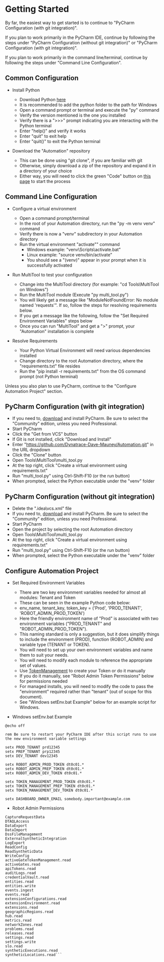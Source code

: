 # Getting Started

By far, the easiest way to get started is to continue to "PyCharm Configuration (with git integration)".

If you plan to work primarily in the PyCharm IDE, continue by following the steps under "PyCharm Configuration (without git integration)" or "PyCharm Configuration (with git integration)".

If you plan to work primarily in the command line/terminal, continue by following the steps under "Command Line Configuration".

## Common Configuration

- Install Python 
  - Download Python [here](https://www.python.org/downloads/)
  - It is recommended to add the python folder to the path for Windows
  - Open a command prompt or terminal and execute the "py" command
  - Verify the version mentioned is the one you installed
  - Verify there is a ">>>" prompt indicating you are interacting with the Python terminal 
  - Enter "help()" and verify it works
  - Enter "quit" to exit help
  - Enter "quit()" to exit the Python terminal
  
- Download the "Automation" repository
  - This can be done using "git clone", if you are familiar with git
  - Otherwise, simply download a zip of the repository and expand it in a directory of your choice
  - Either way, you will need to click the green "Code" button on [this page](https://github.com/Dynatrace-Dave-Mauney/Automation) to start the process

## Command Line Configuration

- Configure a virtual environment
  - Open a command prompt/terminal
  - In the root of your Automation directory, run the "py -m venv venv" command
  - Verify there is now a "venv" subdirectory in your Automation directory
  - Run the virtual environment "activate"" command
    - Windows example: "venv\Scripts\activate.bat"
    - Linux example: "source venv/bin/activate"
    - You should see a "(venv)" appear in your prompt when it is successfully activated

- Run MultiTool to test your configuration
  - Change into the MultiTool directory (for example: "cd Tools\MultiTool on Windows")
  - Run the MultiTool module (Execute "py multi_tool.py")
  - You will likely get a message like "ModuleNotFoundError: No module named 'requests'".  If so, follow the steps for resolving requirements below.  
  - If you get a message like the following, follow the "Set Required Environment Variables" steps below
  - Once you can run "MultiTool" and get a ">" prompt, your "Automation" installation is complete

- Resolve Requirements
  - Your Python Virtual Environment will need various dependencies installed
  - Change directory to the root Automation directory, where the "requirements.txt" file resides
  - Run the "pip install -r requirements.txt" from the OS command prompt (not Python terminal)

Unless you also plan to use PyCharm, continue to the "Configure Automation Project" section.

## PyCharm Configuration (with git integration)

  - If you need to, [download](https://www.jetbrains.com/pycharm/download) and install PyCharm.  Be sure to select the "Community" edition, unless you need Professional.
  - Start PyCharm
  - Click the "Get from VCS" button
  - If Git is not installed, click "Download and Install"
  - Enter "https://github.com/Dynatrace-Dave-Mauney/Automation.git" in the URL dropdown
  - Click the "Clone" button
  - Open Tools\MultiTool\multi_tool.py
  - At the top right, click "Create a virtual environment using requirements.txt"
  - Run "multi_tool.py" using Ctrl-Shift-F10 (or the run button)
  - When prompted, select the Python executable under the "venv" folder

## PyCharm Configuration (without git integration)

  - Delete the ".idea\vcs.xml" file
  - If you need to, [download](https://www.jetbrains.com/pycharm/download) and install PyCharm.  Be sure to select the "Community" edition, unless you need Professional.
  - Start PyCharm
  - Open the project by selecting the root Automation directory
  - Open Tools\MultiTool\multi_tool.py
  - At the top right, click "Create a virtual environment using requirements.txt"
  - Run "multi_tool.py" using Ctrl-Shift-F10 (or the run button)
  - When prompted, select the Python executable under the "venv" folder

## Configure Automation Project

- Set Required Environment Variables
  - There are two key environment variables needed for almost all modules: Tenant and Token
  - These can be seen in the example Python code below:
  - env_name, tenant_key, token_key = ('Prod', 'PROD_TENANT', 'ROBOT_ADMIN_PROD_TOKEN')
  - Here the friendly environment name of "Prod" is associated with two environment variables ("PROD_TENANT" and "ROBOT_ADMIN_PROD_TOKEN").
  - This naming standard is only a suggestion, but it does simplify things to include the environment (PROD), function (ROBOT_ADMIN) and variable type (TENANT or TOKEN).
  - You will need to set up your own environment variables and name them to suit your needs.
  - You will need to modify each module to reference the appropriate set of values.
  - Use [TokenManagement](https://github.com/Dynatrace-Dave-Mauney/Automation/tree/main/TokenManagement) to create your Token or do it manually
  - If you do it manually, see "Robot Admin Token Permissions" below for permissions needed 
  - For managed installs, you will need to modify the code to pass the "environment" required rather than "tenant" (out of scope for this document).
  - See "Windows setEnv.bat Example" below for an example script for Windows.

- Windows setEnv.bat Example

```
@echo off

rem Be sure to restart your PyCharm IDE after this script runs to use the new environment variable settings

setx PROD_TENANT prd12345
setx PREP_TENANT prp12345
setx DEV_TENANT dev12345

setx ROBOT_ADMIN_PROD_TOKEN dt0c01.*
setx ROBOT_ADMIN_PREP_TOKEN dt0c01.*
setx ROBOT_ADMIN_DEV_TOKEN dt0c01.*

setx TOKEN_MANAGEMENT_PROD_TOKEN dt0c01.*
setx TOKEN_MANAGEMENT_PREP_TOKEN dt0c01.*
setx TOKEN_MANAGEMENT_DEV_TOKEN dt0c01.*

setx DASHBOARD_OWNER_EMAIL somebody.important@example.com
```

- Robot Admin Permissions

```
CaptureRequestData
DTAQLAccess
DataExport
DataImport
DssFileManagement
ExternalSyntheticIntegration
LogExport
ReadConfig
ReadSyntheticData
WriteConfig
activeGateTokenManagement.read
activeGates.read
apiTokens.read
auditLogs.read
credentialVault.read
entities.read
entities.write
events.ingest
events.read
extensionConfigurations.read
extensionEnvironment.read
extensions.read
geographicRegions.read
hub.read
metrics.read
networkZones.read
problems.read
releases.read
settings.read
settings.write
slo.read
syntheticExecutions.read
syntheticLocations.read```
